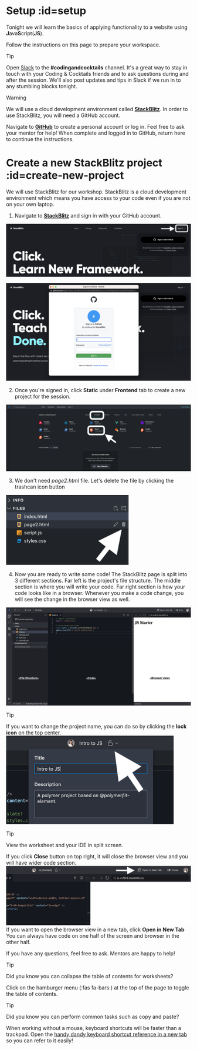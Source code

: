 # Setup :id=setup

Tonight we will learn the basics of applying functionality to a website using **J**ava**S**cript(**JS**).

Follow the instructions on this page to prepare your workspace.

> [!TIP]
> Open [Slack](http://kcwit.slack.com/) to the **#codingandcocktails** channel. It's a great way to stay in touch with your Coding & Cocktails friends and to ask questions during and after the session. We'll also post updates and tips in Slack if we run in to any stumbling blocks tonight.

> [!WARNING]
> We will use a cloud development environment called [**StackBlitz**](https://stackblitz.com/). In order to use StackBlitz, you will need a GitHub account.
>
> Navigate to [**GitHub**](https://github.com) to create a personal account or log in. Feel free to ask your mentor for help! When complete and logged in to GitHub, return here to continue the instructions.

# Create a new StackBlitz project :id=create-new-project

We will use StackBlitz for our workshop. StackBlitz is a cloud development environment which means you have access to your code even if you are not on your own laptop.

1. Navigate to [**StackBlitz**](https://stackblitz.com/) and sign in with your GitHub account.

![](./images/stackblitz-signin.png ":class=image-border")

![](./images/stackblitz-github.png ":class=image-border")

2. Once you're signed in, click **Static** under **Frontend** tab to create a new project for the session.

![](./images/stackblitz-create-project.png ":class=image-border")

3. We don't need _page2.html_ file. Let's delete the file by clicking the trashcan icon button

![](./images/stackblitz-delete-file.png ":class=image-border")

4. Now you are ready to write some code! The StackBlitz page is split into 3 different sections. Far left is the project's file structure. The middle section is where you will write your code. Far right section is how your code looks like in a browser. Whenever you make a code change, you will see the change in the browser view as well.

![](./images/stackblitz-project-view.png ":class=image-border")

> [!TIP]
> If you want to change the project name, you can do so by clicking the **lock icon** on the top center.
> ![](./images/stackblitz-project-name-change.png ":class=image-border")

> [!TIP]
> View the worksheet and your IDE in split screen.
>
> If you click **Close** button on top right, it will close the browser view and you will have wider code section.
> ![](./images/stackblitz-open-tab.png ":class=image-border")
> If you want to open the browser view in a new tab, click **Open in New Tab**
> You can always have code on one half of the screen and browser in the other half.
>
> If you have any questions, feel free to ask. Mentors are happy to help!

> [!TIP]
> Did you know you can collapse the table of contents for worksheets?
>
> Click on the hamburger menu (:fas fa-bars:) at the top of the page to toggle the table of contents.

> [!TIP]
> Did you know you can perform common tasks such as copy and paste?
>
> When working without a mouse, keyboard shortcuts will be faster than a trackpad. Open the [handy dandy keyboard shortcut reference in a new tab](/javascript/references/ ":target=_blank") so you can refer to it easily!
